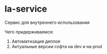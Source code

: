 # la-service

Сервис для внутреннего использования

Чего придерживаемся:

1. Автоматизация деплоя
2. Актуальные версии софта на dev и на prod